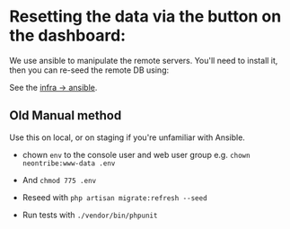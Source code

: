 # Resetting the data via the button on the dashboard:

We use ansible to manipulate the remote servers. You'll need to install it, then you can re-seed the remote DB using:

See the [infra -> ansible](https://github.com/neontribe/ARCVInfra/blob/main/ansible/UTILS.md#reseed-staging).

## Old Manual method

Use this on local, or on staging if you're unfamiliar with Ansible.

 - chown `env` to the console user and web user group e.g. `chown neontribe:www-data .env`
 - And `chmod 775 .env`

 - Reseed with `php artisan migrate:refresh --seed`
 - Run tests with `./vendor/bin/phpunit`
